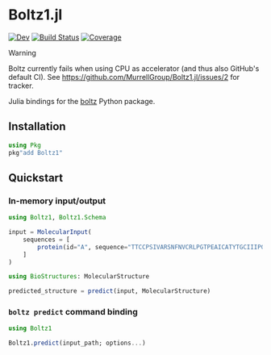 # Boltz1.jl

[![Dev](https://img.shields.io/badge/docs-dev-blue.svg)](https://MurrellGroup.github.io/Boltz1.jl/dev/)
[![Build Status](https://github.com/MurrellGroup/Boltz1.jl/actions/workflows/CI.yml/badge.svg?branch=main)](https://github.com/MurrellGroup/Boltz1.jl/actions/workflows/CI.yml?query=branch%3Amain)
[![Coverage](https://codecov.io/gh/MurrellGroup/Boltz1.jl/branch/main/graph/badge.svg)](https://codecov.io/gh/MurrellGroup/Boltz1.jl)

> [!WARNING]
> Boltz currently fails when using CPU as accelerator (and thus also GitHub's default CI). See https://github.com/MurrellGroup/Boltz1.jl/issues/2 for tracker.

Julia bindings for the [boltz](https://github.com/jwohlwend/boltz) Python package.

## Installation

```julia
using Pkg
pkg"add Boltz1"
```

## Quickstart

### In-memory input/output

```julia
using Boltz1, Boltz1.Schema

input = MolecularInput(
    sequences = [
        protein(id="A", sequence="TTCCPSIVARSNFNVCRLPGTPEAICATYTGCIIIPGATCPGDYAN", msa="empty"),
    ]
)

using BioStructures: MolecularStructure

predicted_structure = predict(input, MolecularStructure)
```

### `boltz predict` command binding

```julia
using Boltz1

Boltz1.predict(input_path; options...)
```
